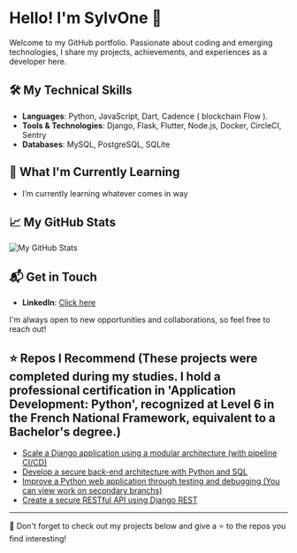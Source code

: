 # Hello! I'm SylvOne 👋

Welcome to my GitHub portfolio. Passionate about coding and emerging technologies, I share my projects, achievements, and experiences as a developer here.

## 🛠 My Technical Skills

- **Languages**: Python, JavaScript, Dart, Cadence ( blockchain Flow ).
- **Tools & Technologies**: Django, Flask, Flutter, Node.js, Docker, CircleCI, Sentry
- **Databases**: MySQL, PostgreSQL, SQLite

## 📖 What I'm Currently Learning

-  I’m currently learning whatever comes in way

## 📈 My GitHub Stats

![My GitHub Stats](https://github-readme-stats.vercel.app/api?username=SylvOne&show_icons=true&count_private=true)

## 📬 Get in Touch

- **LinkedIn**: [Click here](www.linkedin.com/in/sylvain-franchot)

I'm always open to new opportunities and collaborations, so feel free to reach out!

## ⭐ Repos I Recommend (These projects were completed during my studies. I hold a professional certification in 'Application Development: Python', recognized at Level 6 in the French National Framework, equivalent to a Bachelor's degree.)

- [Scale a Django application using a modular architecture (with pipeline CI/CD)](https://github.com/SylvOne/Python-OC-Lettings-FR)
- [Develop a secure back-end architecture with Python and SQL](https://github.com/SylvOne/projet12)
- [Improve a Python web application through testing and debugging (You can view work on secondary branchs)](https://github.com/SylvOne/Python_Testing)
- [Create a secure RESTful API using Django REST](https://github.com/SylvOne/projet10)

---

🔔 Don't forget to check out my projects below and give a ⭐ to the repos you find interesting!
